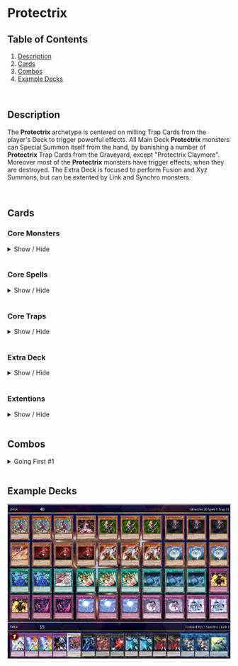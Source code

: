 # Protectrix

## Table of Contents  
1. [Description](#description)
2. [Cards](#cards)
3. [Combos](#combos)
4. [Example Decks](#example-decks)

<br>

## Description
The **Protectrix** archetype is centered on milling Trap Cards from the player's Deck to trigger powerful effects. All Main Deck **Protectrix** monsters can Special Summon itself from the hand, by banishing a number of **Protectrix** Trap Cards from the Graveyard, except "Protectrix Claymore". Moreover most of the **Protectrix** monsters have trigger effects, when they are destroyed. The Extra Deck is focused to perform Fusion and Xyz Summons, but can be extented by Link and Synchro monsters.

<br>

## Cards
### **Core Monsters**
<details>
    <summary>Show / Hide</summary>
    <table>
        <tr>
            <th width=200px>Card name</th>
            <th width=120px>Image</th>
            <th>Usage</th>
            <th align="center">Amount</th>
        </tr>
        <tr>
            <td>Protectrix Claymore</td>
            <td><img src="../pics/955000001.jpg" height=137px width=94px></td>
            <td>
                It's the <b>one card combo</b> of the deck. When <b>[Summoned]</b> its milling <b>Protectrix</b> Trap Cards. When <b>[Destroyed]</b> its Special Summon 1 Level 4 <b>Protectrix</b> monster from Deck.
            </td>
            <td align="center">3x</td>
        </tr>
        <tr>
            <td>Protectrix Halberd</td>
            <td><img src="../pics/955000002.jpg" height=137px width=94px></td>
            <td>
                This card is an extender and can <b>[Special Summon]</b> itself by banishing 1 <b>Protectrix</b> Trap card from GY. When <b>[Destroyed]</b>: add to hand 1 "Protectrix" monster from the GY.
            </td>
            <td align="center">0-1x</td>
        </tr>
        <tr>
            <td>Protectrix Pendulum</td>
            <td><img src="../pics/955000003.jpg" height=137px width=94px></td>
            <td>
                This card is an extender and can <b>[Special Summon]</b> itself by banishing 1 <b>Protectrix</b> Trap card from GY. Also this card can destroy 1 face-up card you control to <b>[Search]</b> and Set a <b>Protectrix</b> Trap card from your deck. This effect is important to trigger <b>[Destroyed]</b> effects.</li>
            </td>
            <td align="center">2-3x</td>
        </tr>
        <tr>
            <td>Protectrix Musket</td>
            <td><img src="../pics/955000004.jpg" height=137px width=94px></td>
            <td>
                This card is an extender: It can be <b>[Special Summon]</b> (from hand) by banishing 2 <b>Protectrix</b> Trap card from GY. This card can banish monster cards with interuption or negation effects temporary. Also it can attack directly, but the damage is halved. Hard to summon so 1-2 copies are fine.
            </td>
            <td align="center">1-2x</td>
        </tr>
        <tr>
            <td>Protectrix Sythe</td>
            <td><img src="../pics/955000007.jpg" height=137px width=94px></td>
            <td>
                This card can also <b>[Special Summon]</b> itself by banishing 1 <b>Protectrix</b> Trap card from GY. One of the key cards in this deck, which can revive Level 4 or lower <b>Protectrix</b> Monster cards from the GY. The downside of this card is, that it locks you to Special Summon only <b>Protectrix</b> monsters for the rest of this turn. So be careful, when playing other archetypes with it.
            </td>
            <td align="center">3x</td>
        </tr>
        <tr>
            <td>Protectrix Spear</td>
            <td><img src="../pics/955000008.jpg" height=137px width=94px></td>
            <td>
                Like the other <b>Protectrix</b> monsters, this card can <b>[Special Summon]</b> itself (1 Trap Card). This card is also a key card in this archetype, because it let you draw cards and <b>[Search]</b> all important <b>Protectrix</b> Spell Cards, including the Fusion Spell or the Field Spell.
            </td>
            <td align="center">3x</td>
        </tr>
    </table>
</details>

<br>

### **Core Spells**
<details>
    <summary>Show / Hide</summary>
    <table>
        <tr>
            <th width=200px>Card name</th>
            <th width=120px>Image</th>
            <th>Usage</th>
            <th align="center">Amount</th>
        </tr>
        <tr>
            <td>Protectrix Grand Operation</td>
            <td><img src="../pics/955000014.jpg" height=137px width=94px></td>
            <td>
                <b>[Search]</b> for <b>Protectrix</b> monsters. When you control no monsters you can even <b>[Special Summon]</b> this monster. Tip: Using this card before Summoning any monsters to have a guaranteed Special Summon. 2 copies could be fine, because its hard once per turn.
            </td>
            <td align="center">2-3x</td>
        </tr>
        <tr>
            <td>Protectrix Wing Transformation</td>
            <td><img src="../pics/955000015.jpg" height=137px width=94px></td>
            <td>
                The Fusion Spell of this archetype. Like the "Matelfoes" Fusion Spell you can recycle itself by shuffeling it back into the Deck and Draw 1 card.
            </td>
            <td align="center">1-2x</td>
        </tr>
        <tr>
            <td>Protectrix Command Center</td>
            <td><img src="../pics/955000021.jpg" height=137px width=94px></td>
            <td>
                The powerful Field Spell of this archetype, which gives an ATK/DEF boost. Also it has a destruction effect to trigger the effects of "Claymore" or "Halberd" or its own <b>[Destroyed]</b> effect, which allows you to Special Summon any <b>Protectrix</b> monster from your Deck.
            </td>
            <td align="center">3x</td>
        </tr>
    </table>
</details>

<br>

### **Core Traps**
<details>
    <summary>Show / Hide</summary>
    <table>
        <tr>
            <th width=200px>Card name</th>
            <th width=120px>Image</th>
            <th>Usage</th>
            <th align="center">Amount</th>
        </tr>
        <tr>
            <td>Protectrix Explosion</td>
            <td><img src="../pics/955000010.jpg" height=137px width=94px></td>
            <td>
                A "Trap Hole" inspired card, that destroy any opponent monster on summon. It's a Trap/Spell removal card, which triggers when it is sent from the deck to the GY.
            </td>
            <td align="center">2x</td>
        </tr>
        <tr>
            <td>Protectrix Rampage</td>
            <td><img src="../pics/955000011.jpg" height=137px width=94px></td>
            <td>
                This card is the ultimative go secound card, because it can break opponent boards with the help of "Claymore's" effect. Also it can punish your opponent, when a <b>Protectrix</b> monster is <b>[Destroyed]</b> by battle or opponent card effects.
            </td>
            <td align="center">2-3x</td>
        </tr>
        <tr>
            <td>Protectrix Thunder Strike</td>
            <td><img src="../pics/955000012.jpg" height=137px width=94px></td>
            <td>
                The <b>Protectrix</b> version of a archetype specific negation Trap card. Also it can recycle <b>Protectrix</b> from your Graveyard, when sent from the deck to the GY.
            </td>
            <td align="center">2x</td>
        </tr>
        <tr>
            <td>Protectrix Emergency Call</td>
            <td><img src="../pics/955000013.jpg" height=137px width=94px></td>
            <td>
                This card is a <b>[Protection]</b> and <b>[Stall]</b> card with the powerful effect of summoning any <b>Protectrix</b> Fusion monster from your Extra Deck without materials. Be careful because the Fusion monster is <b>[Destroyed]</b> at the end of your opponents turn.
            </td>
            <td align="center">2x</td>
        </tr>
        <tr>
            <td>Protectrix Rampage</td>
            <td><img src="../pics/955000012.jpg" height=137px width=94px></td>
            <td>
                The <b>Protectrix</b> version of a archetype specific negation Trap card. Also it can recycle <b>Protectrix</b> from your Graveyard, when sent from the deck to the GY.
            </td>
            <td align="center">2x</td>
        </tr>
    </table>
</details>

<br>

### **Extra Deck**
<details>
    <summary>Show / Hide</summary>
    <table>
        <tr>
            <th width=200px>Card name</th>
            <th width=120px>Image</th>
            <th>Usage</th>
            <th align="center">Amount</th>
        </tr>
        <tr>
            <td>Protectrix Laserblade</td>
            <td><img src="../pics/955000006.jpg" height=137px width=94px></td>
            <td>
                2 Level 4 "Protectrix" is an easy condition in the <b>Protectrix</b> archetype and this card helps you to build bigger boards. It can Special Summon any Level 4 Psychic-Type monster from your Deck. For example, this could be used for a Fusion Summon into "Protectrix Zerastia" or "Protectrix Walkyria".
            </td>
            <td align="center">2x</td>
        </tr>
        <tr>
            <td>Protectrix Eagle Eye</td>
            <td><img src="../pics/955000005.jpg" height=137px width=94px></td>
            <td>
                This card can be Special Summened by up-ranking on "Protectrix Laserblade". This card is a great option to interrupt your opponent.
            </td>
            <td align="center">1-2x</td>
        </tr>
        <tr>
            <td>Protectrix CR-Suit Apocalyptic</td>
            <td><img src="../pics/955000019.jpg" height=137px width=94px></td>
            <td>
                Can easily be Summoned with the effect of "Protectrix Walkyria". Helps you to make your opponent losing 1 card permanently.
            </td>
            <td align="center">1x</td>
        </tr>
        <tr>
            <td>Protectrix Wiretap</td>
            <td><img src="../pics/955000009.jpg" height=137px width=94px></td>
            <td>
                "Protectrix Wiretap" returns 1 banished <b>Protectrix</b> Trap card to your GY and helps to do another Special Summon of a <b>Protectrix</b> monster. Also it as also an option to interrupt your opponent, because you can activate <b>Protectrix</b> Trap cards from your Deck.
            </td>
            <td align="center">1-2x</td>
        </tr>
        <tr>
            <td>Protectrix Sky Canon</td>
            <td><img src="../pics/955000016.jpg" height=137px width=94px></td>
            <td>
                This card can perform up to two attacks per Battle Phase and helps to push OTKs. When <b>[Destroyed]</b> it recycles banished <b>Protectrix</b> Trap cards.
            </td>
            <td align="center">1x</td>
        </tr>
        <tr>
            <td>Protectrix Walkyria</td>
            <td><img src="../pics/955000017.jpg" height=137px width=94px></td>
            <td>
                This card enables to build Rank 7 Xyz monsters, like "Protectrix CR-Suit Apocalyptic". When <b>[Fusion Summoned]</b> its <b>[Special Summon]</b> any <b>Protectrix</b> monster with a Level from your GY and make its Level 7.
            </td>
            <td align="center">1-2x</td>
        </tr>
        <tr>
            <td>Protectrix Zerastia</td>
            <td><img src="../pics/955000018.jpg" height=137px width=94px></td>
            <td>
                The ultimative boss monster of this archetype. This card can return any card your opponent controls to the hand. But you have also to return 1 card you control or in your GY to your hand. So it also helps to recycle <b>Protectrix</b> cards.
            </td>
            <td align="center">1x (limited)</td>
        </tr>
    </table>
</details>

<br>

### **Extentions**
<details>
    <summary>Show / Hide</summary>
    <table>
        <tr>
            <th width=200px>Card name</th>
            <th width=120px>Image</th>
            <th>Usage</th>
            <th align="center">Amount</th>
        </tr>
        <tr>
            <td>Emergency Teleport</td>
            <td><img src="https://s3.duellinksmeta.com/cards/60c2b3aaa0e24f2d54a51fd1_w360.webp" height=137px width=94px></td>
            <td>
                Consistency card to get "Protectrix Claymore" easier on the board.
            </td>
            <td align="center">3x</td>
        </tr>
        <tr>
            <td>Ghost Ogre & Snow Rabbit</td>
            <td><img src="https://s3.duellinksmeta.com/cards/60c2b3aaa0e24f2d54a5237e_w360.webp" height=137px width=94px></td>
            <td>
                A further target for "Emergency Teleport" to interrupt your opponent or perform a Synchro Summon.
            </td>
            <td align="center">3x<br>(Optional)</td>
        </tr>
        <tr>
            <td>Kashtira Fenrir</td>
            <td><img src="https://s3.duellinksmeta.com/cards/62de2101e9066c4257aa9597_w360.webp" height=137px width=94px></td>
            <td>
                Kashtira Engine for alternative plays and interruption.
            </td>
            <td align="center">3x<br>(Optional)</td>
        </tr>
        <tr>
            <td>Kashtira Unicorn</td>
            <td><img src="https://s3.duellinksmeta.com/cards/62de2101e9066c4257aa959b_w360.webp" height=137px width=94px></td>
            <td>
                Kashtira Engine for alternative plays and interruption.
            </td>
            <td align="center">2-3x<br>(Optional)</td>
        </tr>
        <tr>
            <td>Kashtiratheosis</td>
            <td><img src="https://s3.duellinksmeta.com/cards/63290d97d4dd6c3fea9b6d9a_w360.webp" height=137px width=94px></td>
            <td>
                Kashtira Engine for alternative plays and interruption.
            </td>
            <td align="center">1-2x<br>(Optional)</td>
        </tr>
        <tr>
            <td>Kashtira Shangri-Ira</td>
            <td><img src="https://s3.duellinksmeta.com/cards/62de2101e9066c4257aa959a_w360.webp" height=137px width=94px></td>
            <td>
                Kashtira Engine for alternative plays and interruption.
            </td>
            <td align="center">1x<br>(Optional)</td>
        </tr>
    </table>
</details>

<br>

## Combos
<details>
    <summary>Going First #1</summary>
    <table>
        <tr>
            <td valign="center">
                <h3>Opening Hand</h3>
            </td>
            <td align="center">
                <img src="../pics/955000001.jpg" height=95px width=65px>
            </td>
            <td align="center">
                OR
            </td>
            <td align="center">
                <img src="https://s3.duellinksmeta.com/cards/60c2b3aaa0e24f2d54a51fd1_w360.webp" height=95px width=65px>
            </td>
            <td align="center">
                +
            </td>
            <td align="center">
                <img src="../pics/955000003.jpg" height=95px width=65px>
            </td>
            <td align="center">
                +
            </td>
            <td align="center">
                <img src="./img/placeholder.jpg" height=95px width=65px><br>
                <h5>"Protectrix"<br>monster</h5>
            </td>
            <td colspan="2"></td>
        </tr>
        <tr>
            <td><h3>Step 1</h3></td>
            <td align="center">
                <img src="../pics/955000001.jpg" height=95px width=65px><br>
                Normal
            </td>
            <td align="center">
                =>
            </td>
            <td align="center">
                <img src="../pics/955000013.jpg" height=95px width=65px><br>
                Send to GY
            </td>
            <td colspan="6"></td>
        </tr>
        <tr>
            <td><h3>Step 2</h3></td>
            <td align="center">
                <img src="../pics/955000013.jpg" height=95px width=65px><br>
                Banish
            </td>
            <td align="center">
                =>
            </td>
            <td align="center">
                <img src="../pics/955000003.jpg" height=95px width=65px><br>
                Special
            </td>
            <td colspan="6">&nbsp;</td>
        </tr>
        <tr>
            <td><h3>Step 3</h3></td>
            <td align="center">
                <img src="../pics/955000003.jpg" height=95px width=65px><br>
                Activate
            </td>
            <td align="center">
                =>
            </td>
            <td align="center">
                <img src="../pics/955000001.jpg" height=95px width=65px><br>
                Destroy
            </td>
            <td align="center">
                =>
            </td>
            <td align="center">
                <img src="../pics/955000012.jpg" height=95px width=65px><br>
                Set
            </td>
            <td align="center">
                +
            </td>
            <td align="center">
                <img src="../pics/955000007.jpg" height=95px width=65px><br>
                Special
            </td>
            <td align="center">
                =>
            </td>
            <td align="center">
                <img src="../pics/955000001.jpg" height=95px width=65px><br>
                Special
            </td>
        </tr>
        <tr>
            <td><h3>Step 4</h3></td>
            <td align="center">
                <img src="../pics/955000003.jpg" height=95px width=65px><br>
                Overlay
            </td>
            <td align="center">
                +
            </td>
            <td align="center">
                <img src="../pics/955000007.jpg" height=95px width=65px><br>
                Overlay
            </td>
            <td align="center">
                =>
            </td>
            <td align="center">
                <img src="../pics/955000006.jpg" height=95px width=65px><br>
                Special
            </td>
            <td colspan="4">&nbsp;</td>
        </tr>
        <tr>
            <td><h3>Step 5</h3></td>
            <td align="center">
                <img src="../pics/955000006.jpg" height=95px width=65px><br>
                Overlay
            </td>
            <td align="center">
                +
            </td>
            <td align="center">
                <img src="../pics/955000008.jpg" height=95px width=65px><br>
                Overlay
            </td>
            <td align="center">
                =>
            </td>
            <td align="center">
                <img src="../pics/955000008.jpg" height=95px width=65px><br>
                Activate
            </td>
            <td align="center">
                =>
            </td>
            <td align="center">
                <img src="../pics/955000015.jpg" height=95px width=65px><br>
                Search
            </td>
            <td colspan="2">&nbsp;</td>
        </tr>
        <tr>
            <td><h3>Step 6</h3></td>
            <td align="center">
                <img src="../pics/955000001.jpg" height=95px width=65px><br>
                Link
            </td>
            <td align="center">
                +
            </td>
            <td align="center">
                <img src="../pics/955000008.jpg" height=95px width=65px><br>
                Link
            </td>
            <td align="center">
                =>
            </td>
            <td align="center">
                <img src="../pics/955000009.jpg" height=95px width=65px><br>
                Special
            </td>
            <td align="center">
                =>
            </td>
            <td align="center">
                <img src="../pics/955000013.jpg" height=95px width=65px><br>
                To Grave
            </td>
            <td colspan="2">&nbsp;</td>
        </tr>
        <tr>
            <td><h3>Step 7</h3></td>
            <td align="center">
                <img src="../pics/955000015.jpg" height=95px width=65px><br>
                Activate
            </td>
            <td align="center">
                =>
            </td>
            <td align="center">
                <img src="../pics/955000006.jpg" height=95px width=65px><br>
                Link
            </td>
            <td align="center">
                +
            </td>
            <td align="center">
                <img src="./img/placeholder.jpg" height=95px width=65px><br>
                <h5>"Protectrix" monster</h5>
            </td>
            <td align="center">
                =>
            </td>
            <td align="center">
                <img src="../pics/955000018.jpg" height=95px width=65px><br>
                To Grave
            </td>
            <td colspan="2">&nbsp;</td>
        </tr>
        <tr>
            <td><h3>Step 8</h3></td>
            <td align="center">
                <img src="../pics/955000015.jpg" height=95px width=65px><br>
                Activate
            </td>
            <td align="center">
                =>
            </td>
            <td align="center">
                <img src="./img/placeholder.jpg" height=95px width=65px><br>
                Draw +1
            </td>
            <td colspan="6">&nbsp;</td>
        </tr>
        <tr>
            <td><h3>End Board</h3></td>
            <td align="center">
                <img src="../pics/955000018.jpg" height=95px width=65px><br>
                To Hand
            </td>
            <td align="center">
                +
            </td>
            <td align="center">
                <img src="../pics/955000009.jpg" height=95px width=65px><br>
                Negate
            </td>
            <td align="center">
                +
            </td>
            <td align="center">
                <img src="../pics/955000012.jpg" height=95px width=65px><br>
                Negate
            </td>
            <td colspan="4">&nbsp;</td>
        </tr>
    </table>
</details>

<br>

## Example Decks
<img src="./img/protectrix-deck-example-1.png">